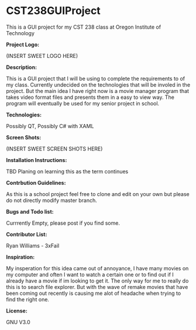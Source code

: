 # CST238GUIProject
This is a GUI project for my CST 238 class at Oregon Institute of Technology 

<b>Project Logo:</b>

(INSERT SWEET LOGO HERE)

<b>Description:</b>

This is a GUI project that I will be using to complete the requirements to of my class. Currently undecided on the technologies that will be involed in the project. But the main idea I have right now is a movie manager program that takes video format files and presents them in a easy to view way. The program will eventually be used for my senior project in school. 

<b>Technologies:</b>

Possibly QT, Possibly C# with XAML

<b>Screen Shots:</b>

(INSERT SWEET SCREEN SHOTS HERE)

<b>Installation Instructions:</b>

TBD Planing on learning this as the term continues 

<b>Contrbution Guidelines:</b>

As this is a school project feel free to clone and edit on your own but please do not directly modify master branch.

<b>Bugs and Todo list:</b>

Currrently Empty, please post if you find some.

<b>Contributor List:</b>

Ryan Williams - 3xFail

<b>Inspiration:</b>

My insperation for this idea came out of annoyance, I have many movies on my computer and often I want to watch a certain one or to find out if I already have a movie if im looking to get it. The only way for me to really do this is to search file explorer. But with the wave of remake movies that have been coming out recently is causing me alot of headache when trying to find the right one. 

<b>License:</b>

GNU V3.0
